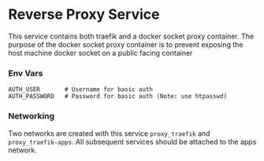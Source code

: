 # Reverse Proxy Service
This service contains both traefik and a docker socket proxy container. The purpose of the docker socket proxy container is to prevent exposing the host machine docker socket on a public facing container

### Env Vars
```
AUTH_USER       # Username for basic auth
AUTH_PASSWORD   # Password for basic auth (Note: use htpasswd)
```

### Networking
Two networks are created with this service `proxy_traefik` and `proxy_traefik-apps`. All subsequent services should be attached to the apps network.
